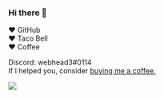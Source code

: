 ### Hi there 👋
:heart: GitHub  
:heart: Taco Bell  
:heart: Coffee  

Discord: webhead3#0114  
If I helped you, consider [buying me a coffee.](https://www.buymeacoffee.com/webhead3)

![](https://media.giphy.com/media/VvXg0yjJQgfEQ/giphy.gif)

